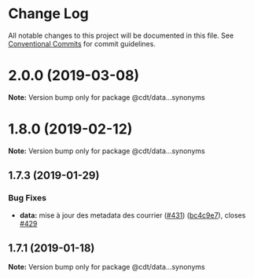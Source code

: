# Change Log

All notable changes to this project will be documented in this file.
See [Conventional Commits](https://conventionalcommits.org) for commit guidelines.

# 2.0.0 (2019-03-08)

**Note:** Version bump only for package @cdt/data...synonyms





# 1.8.0 (2019-02-12)

**Note:** Version bump only for package @cdt/data...synonyms





## 1.7.3 (2019-01-29)


### Bug Fixes

* **data:** mise à jour des metadata des courrier ([#431](https://github.com/SocialGouv/code-du-travail-numerique/issues/431)) ([bc4c9e7](https://github.com/SocialGouv/code-du-travail-numerique/commit/bc4c9e7)), closes [#429](https://github.com/SocialGouv/code-du-travail-numerique/issues/429)





## 1.7.1 (2019-01-18)

**Note:** Version bump only for package @cdt/data...synonyms
